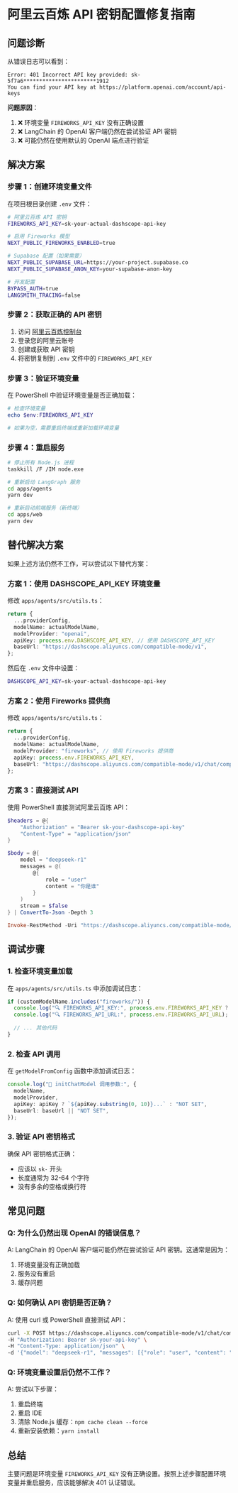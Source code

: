 # 阿里云百炼 API 密钥配置修复指南

## 问题诊断

从错误日志可以看到：
```
Error: 401 Incorrect API key provided: sk-5f7a6***********************1912
You can find your API key at https://platform.openai.com/account/api-keys
```

**问题原因**：
1. ❌ 环境变量 `FIREWORKS_API_KEY` 没有正确设置
2. ❌ LangChain 的 OpenAI 客户端仍然在尝试验证 API 密钥
3. ❌ 可能仍然在使用默认的 OpenAI 端点进行验证

## 解决方案

### 步骤 1：创建环境变量文件

在项目根目录创建 `.env` 文件：

```bash
# 阿里云百炼 API 密钥
FIREWORKS_API_KEY=sk-your-actual-dashscope-api-key

# 启用 Fireworks 模型
NEXT_PUBLIC_FIREWORKS_ENABLED=true

# Supabase 配置（如果需要）
NEXT_PUBLIC_SUPABASE_URL=https://your-project.supabase.co
NEXT_PUBLIC_SUPABASE_ANON_KEY=your-supabase-anon-key

# 开发配置
BYPASS_AUTH=true
LANGSMITH_TRACING=false
```

### 步骤 2：获取正确的 API 密钥

1. 访问 [阿里云百炼控制台](https://bailian.console.aliyun.com/)
2. 登录您的阿里云账号
3. 创建或获取 API 密钥
4. 将密钥复制到 `.env` 文件中的 `FIREWORKS_API_KEY`

### 步骤 3：验证环境变量

在 PowerShell 中验证环境变量是否正确加载：

```powershell
# 检查环境变量
echo $env:FIREWORKS_API_KEY

# 如果为空，需要重启终端或重新加载环境变量
```

### 步骤 4：重启服务

```bash
# 停止所有 Node.js 进程
taskkill /F /IM node.exe

# 重新启动 LangGraph 服务
cd apps/agents
yarn dev

# 重新启动前端服务（新终端）
cd apps/web
yarn dev
```

## 替代解决方案

如果上述方法仍然不工作，可以尝试以下替代方案：

### 方案 1：使用 DASHSCOPE_API_KEY 环境变量

修改 `apps/agents/src/utils.ts`：

```typescript
return {
  ...providerConfig,
  modelName: actualModelName,
  modelProvider: "openai",
  apiKey: process.env.DASHSCOPE_API_KEY, // 使用 DASHSCOPE_API_KEY
  baseUrl: "https://dashscope.aliyuncs.com/compatible-mode/v1",
};
```

然后在 `.env` 文件中设置：
```bash
DASHSCOPE_API_KEY=sk-your-actual-dashscope-api-key
```

### 方案 2：使用 Fireworks 提供商

修改 `apps/agents/src/utils.ts`：

```typescript
return {
  ...providerConfig,
  modelName: actualModelName,
  modelProvider: "fireworks", // 使用 Fireworks 提供商
  apiKey: process.env.FIREWORKS_API_KEY,
  baseUrl: "https://dashscope.aliyuncs.com/compatible-mode/v1/chat/completions", // 完整端点
};
```

### 方案 3：直接测试 API

使用 PowerShell 直接测试阿里云百炼 API：

```powershell
$headers = @{
    "Authorization" = "Bearer sk-your-dashscope-api-key"
    "Content-Type" = "application/json"
}

$body = @{
    model = "deepseek-r1"
    messages = @(
        @{
            role = "user"
            content = "你是谁"
        }
    )
    stream = $false
} | ConvertTo-Json -Depth 3

Invoke-RestMethod -Uri "https://dashscope.aliyuncs.com/compatible-mode/v1/chat/completions" -Method POST -Headers $headers -Body $body
```

## 调试步骤

### 1. 检查环境变量加载

在 `apps/agents/src/utils.ts` 中添加调试日志：

```typescript
if (customModelName.includes("fireworks/")) {
  console.log("🔍 FIREWORKS_API_KEY:", process.env.FIREWORKS_API_KEY ? "SET" : "NOT SET");
  console.log("🔍 FIREWORKS_API_URL:", process.env.FIREWORKS_API_URL);
  
  // ... 其他代码
}
```

### 2. 检查 API 调用

在 `getModelFromConfig` 函数中添加调试日志：

```typescript
console.log("🚀 initChatModel 调用参数:", {
  modelName,
  modelProvider,
  apiKey: apiKey ? `${apiKey.substring(0, 10)}...` : "NOT SET",
  baseUrl: baseUrl || "NOT SET",
});
```

### 3. 验证 API 密钥格式

确保 API 密钥格式正确：
- 应该以 `sk-` 开头
- 长度通常为 32-64 个字符
- 没有多余的空格或换行符

## 常见问题

### Q: 为什么仍然出现 OpenAI 的错误信息？

A: LangChain 的 OpenAI 客户端可能仍然在尝试验证 API 密钥。这通常是因为：
1. 环境变量没有正确加载
2. 服务没有重启
3. 缓存问题

### Q: 如何确认 API 密钥是否正确？

A: 使用 curl 或 PowerShell 直接测试 API：

```bash
curl -X POST https://dashscope.aliyuncs.com/compatible-mode/v1/chat/completions \
-H "Authorization: Bearer sk-your-api-key" \
-H "Content-Type: application/json" \
-d '{"model": "deepseek-r1", "messages": [{"role": "user", "content": "你是谁"}], "stream": false}'
```

### Q: 环境变量设置后仍然不工作？

A: 尝试以下步骤：
1. 重启终端
2. 重启 IDE
3. 清除 Node.js 缓存：`npm cache clean --force`
4. 重新安装依赖：`yarn install`

## 总结

主要问题是环境变量 `FIREWORKS_API_KEY` 没有正确设置。按照上述步骤配置环境变量并重启服务，应该能够解决 401 认证错误。
